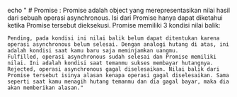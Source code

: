 echo " # Promise :
Promise adalah object yang merepresentasikan nilai hasil 
dari sebuah operasi asynchronous. Isi dari Promise hanya 
dapat diketahui ketika Promise tersebut dieksekusi.
Promise memiliki 3 kondisi nilai balik:

    Pending, pada kondisi ini nilai balik belum dapat ditentukan karena operasi asynchronous belum selesai. Dengan analogi hutang di atas, ini adalah kondisi saat kamu baru saja meminjamkan uangmu.
    Fulfilled, operasi asynchronous sudah selesai dan Promise memiliki nilai. Ini adalah kondisi saat temanmu sukses membayar hutangnya.
    Rejected, operasi asynchronous gagal diselesaikan. Nilai balik dari Promise tersebut isinya alasan kenapa operasi gagal diselesaikan. Sama seperti saat kamu menagih hutang temanmu dan dia gagal bayar, maka dia akan memberikan alasan."